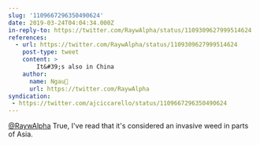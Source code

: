 ```yaml
---
slug: '1109667296350490624'
date: 2019-03-24T04:04:34.000Z
in-reply-to: https://twitter.com/RaywAlpha/status/1109309627999514624
references:
  - url: https://twitter.com/RaywAlpha/status/1109309627999514624
    post-type: tweet
    content: >
        It&#39;s also in China
    author:
      name: Ngau🦀
      url: https://twitter.com/RaywAlpha
syndication:
 - https://twitter.com/ajciccarello/status/1109667296350490624
---
```


[@RaywAlpha](https://twitter.com/RaywAlpha) True, I've read that it's considered an invasive weed in parts of Asia.
